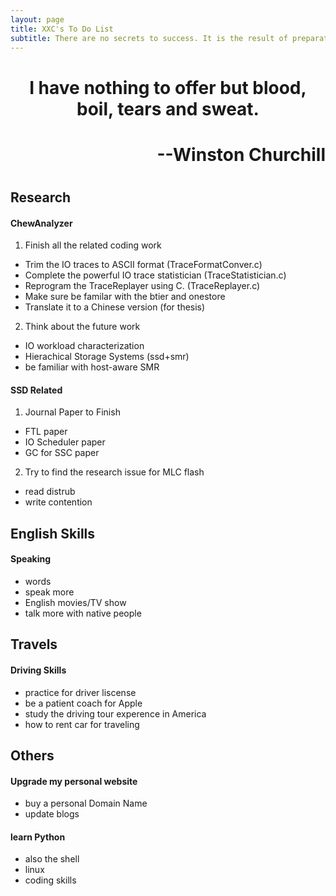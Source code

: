 ```yaml
---
layout: page
title: XXC's To Do List 
subtitle: There are no secrets to success. It is the result of preparation, hard work, and learning from failure.
---
```



<h1 style="text-align:center"> I have nothing to offer but blood, boil, tears and sweat.<h1>
<h1 style="text-align:right"> --Winston Churchill<h1>

## Research

#### ChewAnalyzer
1. Finish all the related coding work
- Trim the IO traces to ASCII format (TraceFormatConver.c)
- Complete the powerful IO trace statistician (TraceStatistician.c)
- Reprogram the TraceReplayer using C. (TraceReplayer.c) 
- Make sure be familar with the btier and onestore
- Translate it to a Chinese version (for thesis)
2. Think about the future work
- IO workload characterization
- Hierachical Storage Systems (ssd+smr)
- be familiar with host-aware SMR

#### SSD Related
1. Journal Paper to Finish
- FTL paper
- IO Scheduler paper
- GC for SSC paper
2. Try to find the research issue for MLC flash
- read distrub
- write contention 

## English Skills

#### Speaking
- words
- speak more
- English movies/TV show
- talk more with native people

## Travels

#### Driving Skills
- practice for driver liscense
- be a patient coach for Apple
- study the driving tour experence in America
- how to rent car for traveling

## Others

#### Upgrade my personal website
- buy a personal Domain Name
- update blogs

#### learn Python
- also the shell 
- linux
- coding skills
